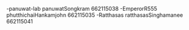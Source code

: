 -panuwat-lab panuwatSongkram 662115038
-EmperorR555 phutthichaiHankamjohn 662115035
-Ratthasas ratthasasSinghamanee 662115041
